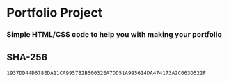 # Portfolio Project
### Simple HTML/CSS code to help you with making your portfolio
## SHA-256
```SHA-256
1937DD44D678EDA11CA9957B2B50032EA7DD51A995614DA474173A2C063D522F
```

